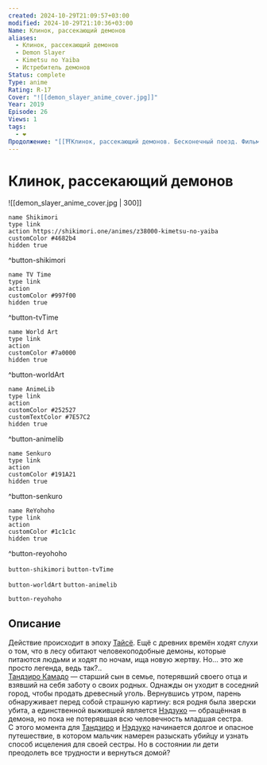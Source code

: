 ```yaml
---
created: 2024-10-29T21:09:57+03:00
modified: 2024-10-29T21:10:36+03:00
Name: Клинок, рассекающий демонов
aliases:
  - Клинок, рассекающий демонов
  - Demon Slayer
  - Kimetsu no Yaiba
  - Истребитель демонов
Status: complete
Type: anime
Rating: R-17
Cover: "![[demon_slayer_anime_cover.jpg]]"
Year: 2019
Episode: 26
Views: 1
tags:
  - ❤
Продолжение: "[[⛩️Клинок, рассекающий демонов. Бесконечный поезд. Фильм (аниме фильм)]]"
---
```


# Клинок, рассекающий демонов

![[demon_slayer_anime_cover.jpg | 300]]

```button
name Shikimori
type link
action https://shikimori.one/animes/z38000-kimetsu-no-yaiba
customColor #4682b4
hidden true
```
^button-shikimori

```button
name TV Time
type link
action 
customColor #997f00
hidden true
```
^button-tvTime

```button
name World Art
type link
action 
customColor #7a0000
hidden true
```
^button-worldArt

```button
name AnimeLib
type link
action 
customColor #252527
customTextColor #7E57C2
hidden true
```
^button-animelib

```button
name Senkuro
type link
action 
customColor #191A21
hidden true
```
^button-senkuro

```button
name ReYohoho
type link
action 
customColor #1c1c1c
hidden true
```
^button-reyohoho



`button-shikimori` `button-tvTime`

`button-worldArt` `button-animelib`

`button-reyohoho`

## Описание

Действие происходит в эпоху [Тайсё](https://ru.wikipedia.org/wiki/Тайсё). Ещё с древних времён ходят слухи о том, что в лесу обитают человекоподобные демоны, которые питаются людьми и ходят по ночам, ища новую жертву. Но... это же просто легенда, ведь так?..  
[Тандзиро Камадо](https://shikimori.one/characters/146156-tanjirou-kamado) — старший сын в семье, потерявший своего отца и взявший на себя заботу о своих родных. Однажды он уходит в соседний город, чтобы продать древесный уголь. Вернувшись утром, парень обнаруживает перед собой страшную картину: вся родня была зверски убита, а единственной выжившей является [Нэдзуко](https://shikimori.one/characters/146157-nezuko-kamado) — обращённая в демона, но пока не потерявшая всю человечность младшая сестра.  
С этого момента для [Тандзиро](https://shikimori.one/characters/146156-tanjirou-kamado) и [Нэдзуко](https://shikimori.one/characters/146157-nezuko-kamado) начинается долгое и опасное путешествие, в котором мальчик намерен разыскать убийцу и узнать способ исцеления для своей сестры. Но в состоянии ли дети преодолеть все трудности и вернуться домой?
